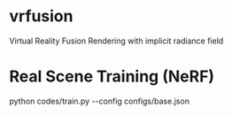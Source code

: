 # vrfusion
Virtual Reality Fusion Rendering with implicit radiance field

# Real Scene Training (NeRF)

python codes/train.py --config configs/base.json 